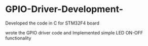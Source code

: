 # GPIO-Driver-Development-
Developed the code in C for STM32F4 board

wrote the GPIO driver code and Implemented simple LED ON-OFF functionality 
